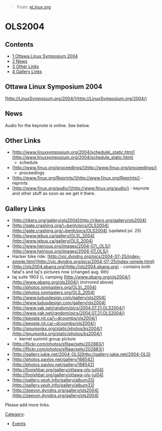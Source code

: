 > From: [eLinux.org](http://eLinux.org/OLS2004 "http://eLinux.org/OLS2004")


# OLS2004



## Contents

-   [1 Ottawa Linux Symposium 2004](#ottawa-linux-symposium-2004)
-   [2 News](#news)
-   [3 Other Links](#other-links)
-   [4 Gallery Links](#gallery-links)

## Ottawa Linux Symposium 2004

[http://LinuxSymposium.org/2004/](http://LinuxSymposium.org/2004/)

## News

Audio for the keynote is online. See below.

## Other Links

-   [http://www.linuxsymposium.org/2004/schedule\_static.html](http://www.linuxsymposium.org/2004/schedule_static.html)
    - schedule
-   [http://www.finux.org/proceedings/](http://www.finux.org/proceedings/)
    - proceedings
-   [http://www.finux.org/Reprints/](http://www.finux.org/Reprints/) -
    reprints
-   [http://www.finux.org/audio/](http://www.finux.org/audio/) - keynote
    and other stuff as soon as we get it there.

## Gallery Links

-   [http://rikers.org/gallery/ols2004](http://rikers.org/gallery/ols2004)
-   [http://gate.crashing.org/\~benh/pics/OLS2004](http://gate.crashing.org/~benh/pics/OLS2004)
    (updated jul. 25)
-   [http://www.jebus.ca/gallery/OLS\_2004](http://www.jebus.ca/gallery/OLS_2004)
-   [http://www.heinous.org/images/2004-07\_OLS/](http://www.heinous.org/images/2004-07_OLS/)
-   Hacker bike ride:
    [http://vic.dyndns.org/pics/2004-07-25/index-simple.html](http://vic.dyndns.org/pics/2004-07-25/index-simple.html)
-   [http://ols2004.qbang.org](http://ols2004.qbang.org) - contains both
    fatal's and taj's pictures now (changed aug. 6th)
-   taj suite 1903 (), camping
    [http://www.qbang.org/ols2004/](http://www.qbang.org/ols2004/)
    (mirrored above)
-   [http://photos.jonmasters.org/OLS\_2004](http://photos.jonmasters.org/OLS_2004)
-   [http://www.ludusdesign.com/gallery/ols2004](http://www.ludusdesign.com/gallery/ols2004)
-   [http://www.yak.net/random/pics/2004.07.21.OLS2004/](http://www.yak.net/random/pics/2004.07.21.OLS2004/)
-   [http://people.nit.ca/\~dcoombs/ols2004/](http://people.nit.ca/~dcoombs/ols2004/)
-   [http://gnumonks.org/static/photos/ks2004/](http://gnumonks.org/static/photos/ks2004/)
    - kernel summit group picture
-   [http://flickr.com/photos/sfllaw/sets/202883/](http://flickr.com/photos/sfllaw/sets/202883/)
-   [http://gallery.jukie.net/2004-OLS](http://gallery.jukie.net/2004-OLS)
-   [http://photos.pavlov.net/gallery/168542](http://photos.pavlov.net/gallery/168542)
-   [http://fooishbar.org/gallery/ottawa-ols-jul04](http://fooishbar.org/gallery/ottawa-ols-jul04)
-   [http://gallery.yeoh.info/gallery/album33](http://gallery.yeoh.info/gallery/album33)
-   [http://zeevon.dyndns.org/gallery/ols2004](http://zeevon.dyndns.org/gallery/ols2004)

Please add more links.


[Category](http://eLinux.org/Special:Categories "Special:Categories"):

-   [Events](http://eLinux.org/Category:Events "Category:Events")

